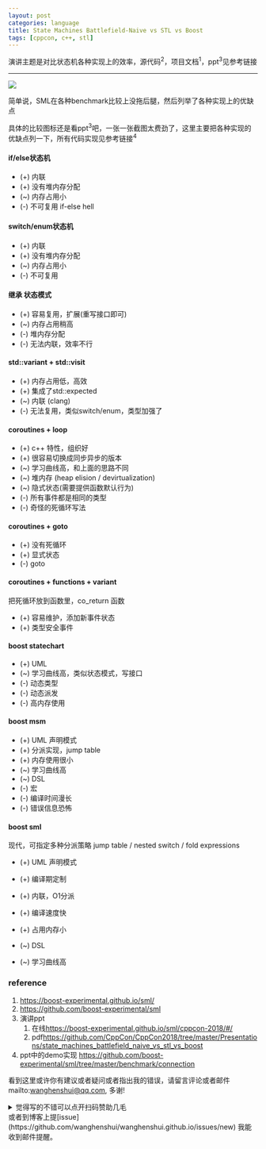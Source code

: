 ```yaml
---
layout: post
categories: language
title: State Machines Battlefield-Naive vs STL vs Boost
tags: [cppcon, c++, stl]
---
```

  

演讲主题是对比状态机各种实现上的效率，源代码<sup>2</sup>，项目文档<sup>1</sup>，ppt<sup>3</sup>见参考链接

---

![](https://wanghenshui.github.io/assets/Snipaste_2019-05-10_09-36-16.png)

简单说，SML在各种benchmark比较上没拖后腿，然后列举了各种实现上的优缺点

具体的比较图标还是看ppt<sup>3</sup>吧，一张一张截图太费劲了，这里主要把各种实现的优缺点列一下，所有代码实现见参考链接<sup>4</sup>

#### if/else状态机

- (+) 内联
- (+) 没有堆内存分配
- (~) 内存占用小 
- (-) 不可复用 if-else hell

#### switch/enum状态机

- (+) 内联
- (+) 没有堆内存分配
- (~) 内存占用小 
- (-) 不可复用 

#### 继承 状态模式

- (+) 容易复用，扩展(重写接口即可)
- (~) 内存占用稍高
- (-) 堆内存分配
- (-) 无法内联，效率不行

#### std::variant + std::visit

- (+) 内存占用低，高效
- (+) 集成了std::expected
- (~) 内联 (clang)
- (-) 无法复用，类似switch/enum，类型加强了

#### coroutines + loop

- (+) c++  特性，组织好
- (+) 很容易切换成同步异步的版本
- (~) 学习曲线高，和上面的思路不同
- (~) 堆内存 (heap elision /  devirtualization)
- (~) 隐式状态(需要提供函数默认行为)
- (-) 所有事件都是相同的类型
- (-) 奇怪的死循环写法

#### coroutines + goto

- (+) 没有死循环
- (+) 显式状态
- (-) goto

#### coroutines + functions + variant 

把死循环放到函数里，co_return 函数

- (+) 容易维护，添加新事件状态
- (+) 类型安全事件



#### boost statechart

- (+) UML
- (~) 学习曲线高，类似状态模式，写接口
- (-) 动态类型
- (-) 动态派发
- (-) 高内存使用

#### boost msm

- (+) UML 声明模式
- (+) 分派实现，jump table
- (+) 内存使用很小
- (~) 学习曲线高
- (~) DSL
- (-) 宏
- (-) 编译时间漫长
- (-) 错误信息恐怖



#### boost sml

现代，可指定多种分派策略 jump table / nested switch / fold expressions

- (+) UML 声明模式

- (+) 编译期定制

- (+) 内联，O1分派

- (+) 编译速度快

- (+) 占用内存小

- (~) DSL

- (~) 学习曲线高

  

### reference

1.  <https://boost-experimental.github.io/sml/>
2.  <https://github.com/boost-experimental/sml>
3.  演讲ppt
    1.  在线<https://boost-experimental.github.io/sml/cppcon-2018/#/>
    2.  pdf<https://github.com/CppCon/CppCon2018/tree/master/Presentations/state_machines_battlefield_naive_vs_stl_vs_boost>
4.  ppt中的demo实现 <https://github.com/boost-experimental/sml/tree/master/benchmark/connection>

看到这里或许你有建议或者疑问或者指出我的错误，请留言评论或者邮件mailto:wanghenshui@qq.com, 多谢! 
<details>
<summary>觉得写的不错可以点开扫码赞助几毛</summary>
<img src="https://wanghenshui.github.io/assets/wepay.png" alt="微信转账">
</details>或者到博客上提[issue](https://github.com/wanghenshui/wanghenshui.github.io/issues/new) 我能收到邮件提醒。

